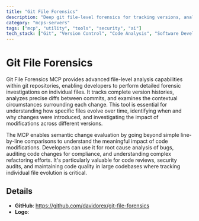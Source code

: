 ```yaml
---
title: "Git File Forensics"
description: "Deep git file-level forensics for tracking versions, analyzing diffs, and examining semantic changes in individual files."
category: "mcps-servers"
tags: ["mcp", "utility", "tools", "security", "ai"]
tech_stack: ["Git", "Version Control", "Code Analysis", "Software Development"]
---
```


# Git File Forensics

Git File Forensics MCP provides advanced file-level analysis capabilities within git repositories, enabling developers to perform detailed forensic investigations on individual files. It tracks complete version histories, analyzes precise diffs between commits, and examines the contextual circumstances surrounding each change. This tool is essential for understanding how specific files evolve over time, identifying when and why changes were introduced, and investigating the impact of modifications across different versions.

The MCP enables semantic change evaluation by going beyond simple line-by-line comparisons to understand the meaningful impact of code modifications. Developers can use it for root cause analysis of bugs, auditing code changes for compliance, and understanding complex refactoring efforts. It's particularly valuable for code reviews, security audits, and maintaining code quality in large codebases where tracking individual file evolution is critical.

## Details

- **GitHub**: https://github.com/davidorex/git-file-forensics
- **Logo**: 
